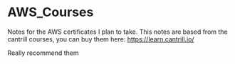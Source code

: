 # AWS_Courses
Notes for the AWS certificates I plan to take.
This notes are based from the cantrill courses, you can buy them here:
https://learn.cantrill.io/

Really recommend them
